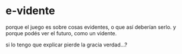 # e-vidente

porque el juego es sobre cosas evidentes, o que así deberían serlo.
y porque podés ver el futuro, como un vidente. 

si lo tengo que explicar pierde la gracia verdad...?
